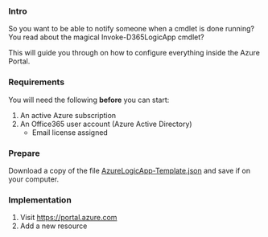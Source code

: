 ### **Intro**
So you want to be able to notify someone when a cmdlet is done running? You read about the magical Invoke-D365LogicApp cmdlet?

This will guide you through on how to configure everything inside the Azure Portal.

### **Requirements**
You will need the following **before** you can start:
1. An active Azure subscription
2. An Office365 user account (Azure Active Directory)
   - Email license assigned

### **Prepare**
Download a copy of the file [AzureLogicApp-Template.json](https://raw.githubusercontent.com/d365collaborative/d365fo.tools/master/AzureLogicApp-Template.json)
 and save if on your computer.

### **Implementation**
1. Visit https://portal.azure.com
2. Add a new resource 

